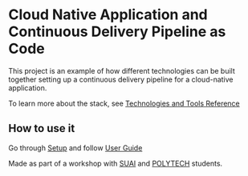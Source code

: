 # Cloud Native Application and Continuous Delivery Pipeline as Code

This project is an example of how different technologies can be built together setting up a continuous delivery pipeline for a cloud-native application.

To learn more about the stack, see [Technologies and Tools Reference][tech_and_tools_ref]

## How to use it

Go through [Setup][setup] and follow [User Guide][user_guide]


Made as part of a workshop with [SUAI] and [POLYTECH] students.





[tech_and_tools_ref]: ./doc/technologies-and-tools-reference.md
[setup]: ./setup/SETUP.md
[user_guide]:./user-guide.md

[SUAI]:http://www.suai.ru/  
[POLYTECH]: https://english.spbstu.ru/
